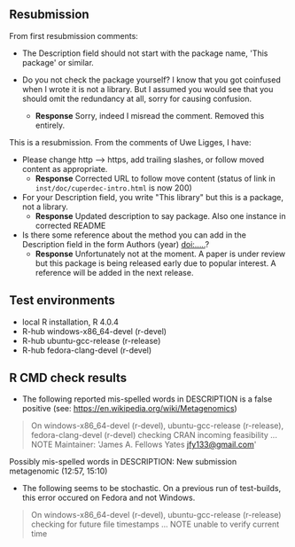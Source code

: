 ## Resubmission
From first resubmission comments:

-  The Description field should not start with the package name,
     'This package' or similar.

- Do you not check the package yourself? I know that you got coinfused when 
  I wrote it is not a library. But I assumed you would see that you should 
  omit the redundancy at all, sorry for causing confusion.
    - **Response** Sorry, indeed I misread the comment. Removed this entirely.

This is a resubmission. From the comments of Uwe Ligges, I have:
    
- Please change http --> https, add trailing slashes, or follow moved
content as appropriate.
  - **Response** Corrected URL to follow move content 
    (status of link in `inst/doc/cuperdec-intro.html` is now 200)
- For your Description field, you write "This library" but this is a
package, not a library.
  - **Response** Updated description to say package. Also one instance 
    in corrected README 
- Is there some reference about the method you can add in the Description
field in the form Authors (year) <doi:.....>?
  - **Response** Unfortunately not at the moment. A paper is under review 
    but this package is being released early due to popular interest.
    A reference will be added in the next release.

## Test environments
- local R installation, R 4.0.4
- R-hub windows-x86_64-devel (r-devel)
- R-hub ubuntu-gcc-release (r-release)
- R-hub fedora-clang-devel (r-devel)

## R CMD check results
- The following reported mis-spelled words in DESCRIPTION is a false positive
  (see: https://en.wikipedia.org/wiki/Metagenomics)
  
> On windows-x86_64-devel (r-devel), ubuntu-gcc-release (r-release), fedora-clang-devel (r-devel)
  checking CRAN incoming feasibility ... NOTE
  Maintainer: 'James A. Fellows Yates <jfy133@gmail.com>'
  

  
  Possibly mis-spelled words in DESCRIPTION:
  New submission
    metagenomic (12:57, 15:10)

- The following seems to be stochastic. On a previous run of test-builds, this
  error occured on Fedora and not Windows.

> On windows-x86_64-devel (r-devel), ubuntu-gcc-release (r-release)
  checking for future file timestamps ... NOTE
  unable to verify current time
  
